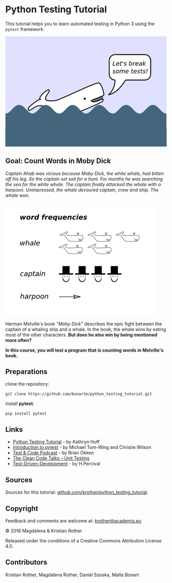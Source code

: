 # Python Testing Tutorial

This tutorial helps you to learn automated testing in Python 3 using the `pytest` framework.

![Moby Dick](./images/mobydick.png)

## Goal: Count Words in Moby Dick

*Captain Ahab was vicious because Moby Dick, the white whale, had bitten off his leg. So the captain set sail for a hunt. For months he was searching the sea for the white whale. The captain finally attacked the whale with a harpoon. Unimpressed, the whale devoured captain, crew and ship. The whale won.*

![tick marks while counting words](images/counting470.png "Counting words")

Herman Melville's book *“Moby Dick”* describes the epic fight between the captain of a whaling ship and a whale. In the book, the whale wins by eating most of the other characters. **But does he also win by being mentioned more often?**

**In this course, you will test a program that is counting words in Melville's book.**


## Preparations

clone the repository:

```shell
git clone https://github.com/bonartm/python_testing_tutorial.git
```

install **pytest**:

```shell
pip install pytest
```

## Links

* [Python Testing Tutorial](https://katyhuff.github.io/python-testing/) - by Kathryn Huff
* [Introduction to pytest](https://www.youtube.com/watch?v=UPanUFVFfzY) - by Michael Tom-Wing and Christie Wilson
* [Test & Code Podcast](http://testandcode.com/) - by Brian Okken
* [The Clean Code Talks – Unit Testing](http://www.youtube.com/watch?v=wEhu57pih5w&feature=channel)
* [Test-Driven-Development](https://www.youtube.com/watch?v=L4hOiGOKSxQ) - by H.Percival


## Sources

Sources for this tutorial: [github.com/krother/python_testing_tutorial](https://github.com/krother/python_testing_tutorial).

## Copyright

Feedback and comments are welcome at: [krother@academis.eu](mailto:krother@academis.eu)

© 2018 Magdalena & Kristian Rother

Released under the conditions of a Creative Commons
Attribution License 4.0.

## Contributors

Kristian Rother, Magdalena Rother, Daniel Szoska, Malte Bonart
